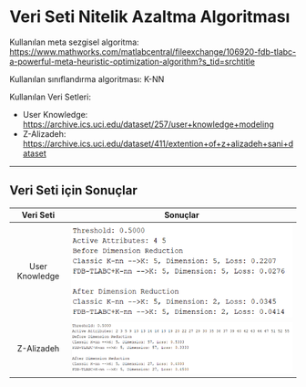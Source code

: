 # Veri Seti Nitelik Azaltma Algoritması

Kullanılan meta sezgisel algoritma: https://www.mathworks.com/matlabcentral/fileexchange/106920-fdb-tlabc-a-powerful-meta-heuristic-optimization-algorithm?s_tid=srchtitle

Kullanılan sınıflandırma algoritması: K-NN

Kullanılan Veri Setleri:
 - User Knowledge: https://archive.ics.uci.edu/dataset/257/user+knowledge+modeling
 - Z-Alizadeh: https://archive.ics.uci.edu/dataset/411/extention+of+z+alizadeh+sani+dataset

 ---

Veri Seti için Sonuçlar
---
| Veri Seti      | Sonuçlar |
| :-----------: | :-----------: |
| User Knowledge      | ![result_userknowledge](https://github.com/FrtSkr/dimension_reduction_with_fdb-tlabc-knn/blob/main/results/result1_userknowledge.png)       |
| Z-Alizadeh   |  ![result_alizadeh](https://github.com/FrtSkr/dimension_reduction_with_fdb-tlabc-knn/blob/main/results/result1_alizadeh.png)        |

